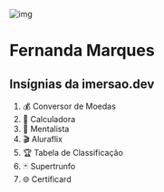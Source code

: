 ![img](https://unavatar.io/github/nandamarques)

# Fernanda Marques

## Insígnias da imersao.dev

1. 💰 Conversor de Moedas
2. 🔢 Calculadora
3. 🔮 Mentalista
4. 🎬 Aluraflix
5. 🏆 Tabela de Classificação
6. 🃏 Supertrunfo
7. 🌐 Certificard
